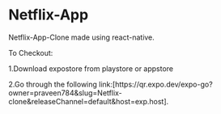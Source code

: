 # Netflix-App
Netflix-App-Clone  made using react-native.

<p>To Checkout:</p>
<p>1.Download expostore from playstore or appstore</p>
2.Go through the following link:[https://qr.expo.dev/expo-go?owner=praveen784&slug=Netflix-clone&releaseChannel=default&host=exp.host].


